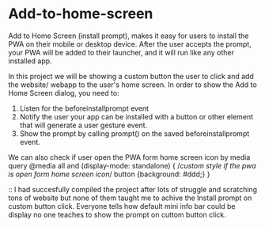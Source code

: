 # Add-to-home-screen
Add to Home Screen (install prompt), makes it easy for users to install the PWA on their mobile or desktop device. After the user accepts the prompt, your PWA will be added to their launcher, and it will run like any other installed app.


In this project we will be showing a custom button the user to click and add the website/ webapp to the user's home screen.
In order to show the Add to Home Screen dialog, you need to:  
1. Listen for the beforeinstallprompt event 
2. Notify the user your app can be installed with a button or other element that will generate a user gesture event. 
3. Show the prompt by calling prompt() on the saved beforeinstallprompt event.


We can also check if user open the PWA form home screen icon by media query
@media all and (display-mode: standalone) {
/*custom style if the pwa is open form home screen icon*/
button {background: #ddd;}
}



:: I had succesfully compiled the project after lots of struggle and scratching tons of website but none of them taught me to achive the Install prompt on custom button click. Everyone tells how default mini info bar could be display no one teaches to show the prompt on cuttom button click.
